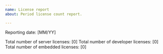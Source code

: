 ```yaml
---
name: License report
about: Period license count report.

---
```


Reporting date:  [MM/YY]

Total number of server licenses: [0]
Total number of developer licenses: [0]
Total number of embedded  licenses: [0]
